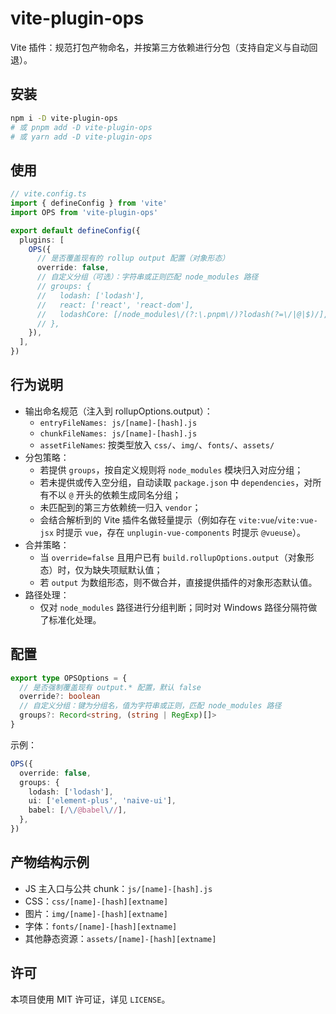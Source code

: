 # vite-plugin-ops

Vite 插件：规范打包产物命名，并按第三方依赖进行分包（支持自定义与自动回退）。

## 安装

```bash
npm i -D vite-plugin-ops
# 或 pnpm add -D vite-plugin-ops
# 或 yarn add -D vite-plugin-ops
```

## 使用

```ts
// vite.config.ts
import { defineConfig } from 'vite'
import OPS from 'vite-plugin-ops'

export default defineConfig({
  plugins: [
    OPS({
      // 是否覆盖现有的 rollup output 配置（对象形态）
      override: false,
      // 自定义分组（可选）：字符串或正则匹配 node_modules 路径
      // groups: {
      //   lodash: ['lodash'],
      //   react: ['react', 'react-dom'],
      //   lodashCore: [/node_modules\/(?:\.pnpm\/)?lodash(?=\/|@|$)/],
      // },
    }),
  ],
})
```

## 行为说明

- 输出命名规范（注入到 rollupOptions.output）：
  - `entryFileNames: js/[name]-[hash].js`
  - `chunkFileNames: js/[name]-[hash].js`
  - `assetFileNames`: 按类型放入 `css/`、`img/`、`fonts/`、`assets/`
- 分包策略：
  - 若提供 `groups`，按自定义规则将 `node_modules` 模块归入对应分组；
  - 若未提供或传入空分组，自动读取 `package.json` 中 `dependencies`，对所有不以 `@` 开头的依赖生成同名分组；
  - 未匹配到的第三方依赖统一归入 `vendor`；
  - 会结合解析到的 Vite 插件名做轻量提示（例如存在 `vite:vue`/`vite:vue-jsx` 时提示 `vue`，存在 `unplugin-vue-components` 时提示 `@vueuse`）。
- 合并策略：
  - 当 `override=false` 且用户已有 `build.rollupOptions.output`（对象形态）时，仅为缺失项赋默认值；
  - 若 `output` 为数组形态，则不做合并，直接提供插件的对象形态默认值。
- 路径处理：
  - 仅对 `node_modules` 路径进行分组判断；同时对 Windows 路径分隔符做了标准化处理。

## 配置

```ts
export type OPSOptions = {
  // 是否强制覆盖现有 output.* 配置，默认 false
  override?: boolean
  // 自定义分组：键为分组名，值为字符串或正则，匹配 node_modules 路径
  groups?: Record<string, (string | RegExp)[]>
}
```

示例：

```ts
OPS({
  override: false,
  groups: {
    lodash: ['lodash'],
    ui: ['element-plus', 'naive-ui'],
    babel: [/\/@babel\//],
  },
})
```

## 产物结构示例

- JS 主入口与公共 chunk：`js/[name]-[hash].js`
- CSS：`css/[name]-[hash][extname]`
- 图片：`img/[name]-[hash][extname]`
- 字体：`fonts/[name]-[hash][extname]`
- 其他静态资源：`assets/[name]-[hash][extname]`

## 许可

本项目使用 MIT 许可证，详见 `LICENSE`。

